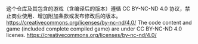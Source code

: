 这个仓库及其包含的游戏（含编译后的版本）遵循 CC BY-NC-ND 4.0 协议，禁止商业使用、增加附加条款或发布修改后的版本。 https://creativecommons.org/licenses/by-nc-nd/4.0/
The code content and game (included complete compiled game) are under CC BY-NC-ND 4.0 licenes.  https://creativecommons.org/licenses/by-nc-nd/4.0/
